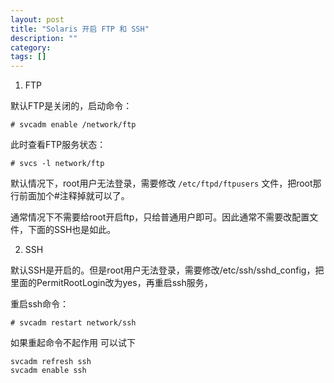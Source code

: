 ```yaml
---
layout: post
title: "Solaris 开启 FTP 和 SSH"
description: ""
category: 
tags: []
---
```


1. FTP

默认FTP是关闭的，启动命令：

	# svcadm enable /network/ftp

此时查看FTP服务状态：

	# svcs -l network/ftp

默认情况下，root用户无法登录，需要修改 `/etc/ftpd/ftpusers` 文件，把root那行前面加个#注释掉就可以了。

通常情况下不需要给root开启ftp，只给普通用户即可。因此通常不需要改配置文件，下面的SSH也是如此。

2. SSH

默认SSH是开启的。但是root用户无法登录，需要修改/etc/ssh/sshd_config，把里面的PermitRootLogin改为yes，再重启ssh服务，

重启ssh命令：

	# svcadm restart network/ssh

如果重起命令不起作用 可以试下

	svcadm refresh ssh
	svcadm enable ssh
